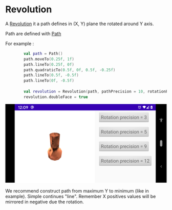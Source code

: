 # Revolution

A [Revolution](../../../main/java/fr/jhelp/engine/scene/geom/Revolution.kt) it a path defines in (X, Y) plane the rotated around Y axis.

Path are defined with [Path](../../../../../images/src/main/java/fr/jhelp/images/path/Path.kt)

For example :

```kotlin
        val path = Path()
        path.moveTo(0.25f, 1f)
        path.lineTo(0.25f, 0f)
        path.quadraticTo(0.5f, 0f, 0.5f, -0.25f)
        path.lineTo(0.5f, -0.5f)
        path.lineTo(0f, -0.5f)

        val revolution = Revolution(path, pathPrecision = 10, rotationPrecision = 16)
        revolution.doubleFace = true
```

![Revolution bottle](preview_revolution.png)
 
We recommend construct path from maximum Y to minimum (like in example). Simple continues "line".
Remember X positives values will be mirrored in negative due the rotation. 

